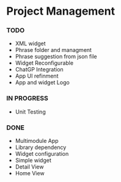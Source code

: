 # Project Management

### TODO
- XML widget
- Phrase folder and managment
- Phrase suggestion from json file
- Widget Reconfigurable
- ChatGP Integration
- App UI refinment
- App and widget Logo


### IN PROGRESS
- Unit Testing


### DONE
- Multimodule App
- Library dependency
- Widget configuration
- Simple widget
- Detail View
- Home View
